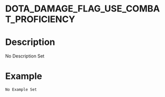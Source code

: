 # DOTA_DAMAGE_FLAG_USE_COMBAT_PROFICIENCY
# Description
No Description Set
# Example
```No Example Set```